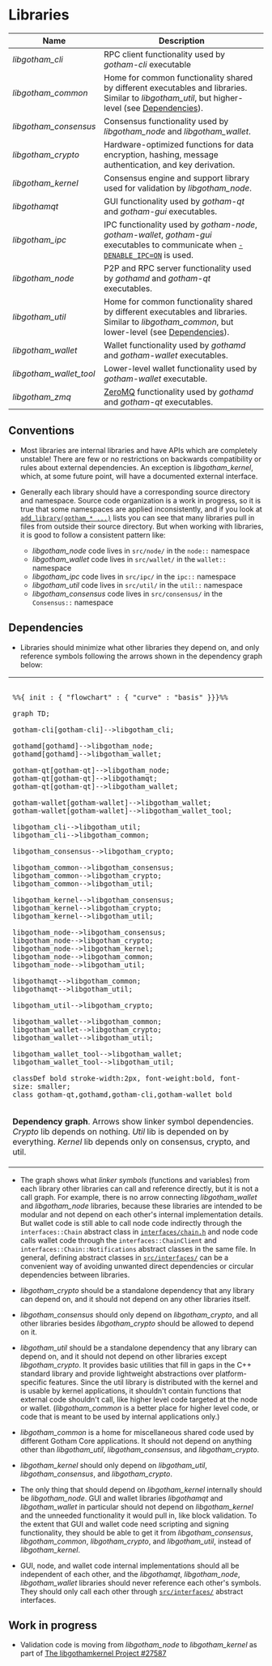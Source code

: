 # Libraries

| Name                     | Description |
|--------------------------|-------------|
| *libgotham_cli*         | RPC client functionality used by *gotham-cli* executable |
| *libgotham_common*      | Home for common functionality shared by different executables and libraries. Similar to *libgotham_util*, but higher-level (see [Dependencies](#dependencies)). |
| *libgotham_consensus*   | Consensus functionality used by *libgotham_node* and *libgotham_wallet*. |
| *libgotham_crypto*      | Hardware-optimized functions for data encryption, hashing, message authentication, and key derivation. |
| *libgotham_kernel*      | Consensus engine and support library used for validation by *libgotham_node*. |
| *libgothamqt*           | GUI functionality used by *gotham-qt* and *gotham-gui* executables. |
| *libgotham_ipc*         | IPC functionality used by *gotham-node*, *gotham-wallet*, *gotham-gui* executables to communicate when [`-DENABLE_IPC=ON`](multiprocess.md) is used. |
| *libgotham_node*        | P2P and RPC server functionality used by *gothamd* and *gotham-qt* executables. |
| *libgotham_util*        | Home for common functionality shared by different executables and libraries. Similar to *libgotham_common*, but lower-level (see [Dependencies](#dependencies)). |
| *libgotham_wallet*      | Wallet functionality used by *gothamd* and *gotham-wallet* executables. |
| *libgotham_wallet_tool* | Lower-level wallet functionality used by *gotham-wallet* executable. |
| *libgotham_zmq*         | [ZeroMQ](../zmq.md) functionality used by *gothamd* and *gotham-qt* executables. |

## Conventions

- Most libraries are internal libraries and have APIs which are completely unstable! There are few or no restrictions on backwards compatibility or rules about external dependencies. An exception is *libgotham_kernel*, which, at some future point, will have a documented external interface.

- Generally each library should have a corresponding source directory and namespace. Source code organization is a work in progress, so it is true that some namespaces are applied inconsistently, and if you look at [`add_library(gotham_* ...)`](../../src/CMakeLists.txt) lists you can see that many libraries pull in files from outside their source directory. But when working with libraries, it is good to follow a consistent pattern like:

  - *libgotham_node* code lives in `src/node/` in the `node::` namespace
  - *libgotham_wallet* code lives in `src/wallet/` in the `wallet::` namespace
  - *libgotham_ipc* code lives in `src/ipc/` in the `ipc::` namespace
  - *libgotham_util* code lives in `src/util/` in the `util::` namespace
  - *libgotham_consensus* code lives in `src/consensus/` in the `Consensus::` namespace

## Dependencies

- Libraries should minimize what other libraries they depend on, and only reference symbols following the arrows shown in the dependency graph below:

<table><tr><td>

```mermaid

%%{ init : { "flowchart" : { "curve" : "basis" }}}%%

graph TD;

gotham-cli[gotham-cli]-->libgotham_cli;

gothamd[gothamd]-->libgotham_node;
gothamd[gothamd]-->libgotham_wallet;

gotham-qt[gotham-qt]-->libgotham_node;
gotham-qt[gotham-qt]-->libgothamqt;
gotham-qt[gotham-qt]-->libgotham_wallet;

gotham-wallet[gotham-wallet]-->libgotham_wallet;
gotham-wallet[gotham-wallet]-->libgotham_wallet_tool;

libgotham_cli-->libgotham_util;
libgotham_cli-->libgotham_common;

libgotham_consensus-->libgotham_crypto;

libgotham_common-->libgotham_consensus;
libgotham_common-->libgotham_crypto;
libgotham_common-->libgotham_util;

libgotham_kernel-->libgotham_consensus;
libgotham_kernel-->libgotham_crypto;
libgotham_kernel-->libgotham_util;

libgotham_node-->libgotham_consensus;
libgotham_node-->libgotham_crypto;
libgotham_node-->libgotham_kernel;
libgotham_node-->libgotham_common;
libgotham_node-->libgotham_util;

libgothamqt-->libgotham_common;
libgothamqt-->libgotham_util;

libgotham_util-->libgotham_crypto;

libgotham_wallet-->libgotham_common;
libgotham_wallet-->libgotham_crypto;
libgotham_wallet-->libgotham_util;

libgotham_wallet_tool-->libgotham_wallet;
libgotham_wallet_tool-->libgotham_util;

classDef bold stroke-width:2px, font-weight:bold, font-size: smaller;
class gotham-qt,gothamd,gotham-cli,gotham-wallet bold
```
</td></tr><tr><td>

**Dependency graph**. Arrows show linker symbol dependencies. *Crypto* lib depends on nothing. *Util* lib is depended on by everything. *Kernel* lib depends only on consensus, crypto, and util.

</td></tr></table>

- The graph shows what _linker symbols_ (functions and variables) from each library other libraries can call and reference directly, but it is not a call graph. For example, there is no arrow connecting *libgotham_wallet* and *libgotham_node* libraries, because these libraries are intended to be modular and not depend on each other's internal implementation details. But wallet code is still able to call node code indirectly through the `interfaces::Chain` abstract class in [`interfaces/chain.h`](../../src/interfaces/chain.h) and node code calls wallet code through the `interfaces::ChainClient` and `interfaces::Chain::Notifications` abstract classes in the same file. In general, defining abstract classes in [`src/interfaces/`](../../src/interfaces/) can be a convenient way of avoiding unwanted direct dependencies or circular dependencies between libraries.

- *libgotham_crypto* should be a standalone dependency that any library can depend on, and it should not depend on any other libraries itself.

- *libgotham_consensus* should only depend on *libgotham_crypto*, and all other libraries besides *libgotham_crypto* should be allowed to depend on it.

- *libgotham_util* should be a standalone dependency that any library can depend on, and it should not depend on other libraries except *libgotham_crypto*. It provides basic utilities that fill in gaps in the C++ standard library and provide lightweight abstractions over platform-specific features. Since the util library is distributed with the kernel and is usable by kernel applications, it shouldn't contain functions that external code shouldn't call, like higher level code targeted at the node or wallet. (*libgotham_common* is a better place for higher level code, or code that is meant to be used by internal applications only.)

- *libgotham_common* is a home for miscellaneous shared code used by different Gotham Core applications. It should not depend on anything other than *libgotham_util*, *libgotham_consensus*, and *libgotham_crypto*.

- *libgotham_kernel* should only depend on *libgotham_util*, *libgotham_consensus*, and *libgotham_crypto*.

- The only thing that should depend on *libgotham_kernel* internally should be *libgotham_node*. GUI and wallet libraries *libgothamqt* and *libgotham_wallet* in particular should not depend on *libgotham_kernel* and the unneeded functionality it would pull in, like block validation. To the extent that GUI and wallet code need scripting and signing functionality, they should be able to get it from *libgotham_consensus*, *libgotham_common*, *libgotham_crypto*, and *libgotham_util*, instead of *libgotham_kernel*.

- GUI, node, and wallet code internal implementations should all be independent of each other, and the *libgothamqt*, *libgotham_node*, *libgotham_wallet* libraries should never reference each other's symbols. They should only call each other through [`src/interfaces/`](../../src/interfaces/) abstract interfaces.

## Work in progress

- Validation code is moving from *libgotham_node* to *libgotham_kernel* as part of [The libgothamkernel Project #27587](https://github.com/gotham/gotham/issues/27587)
